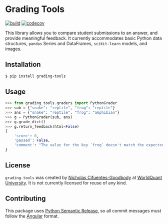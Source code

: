# Grading Tools

[![build](https://github.com/worldquant-university/grading-tools/actions/workflows/build.yml/badge.svg)](https://github.com/worldquant-university/grading-tools/actions)
[![codecov](https://codecov.io/gh/worldquant-university/grading-tools/branch/main/graph/badge.svg?token=PV83R6T99N)](https://codecov.io/gh/worldquant-university/grading-tools)

This library allows you to compare student submissions to an answer, and provide
meaningful feedback. It currently accommodates basic Python data structures, `pandas`
Series and DataFrames, `scikit-learn` models, and images.

## Installation

```bash
$ pip install grading-tools
```

## Usage

```python
>>> from grading_tools.graders import PythonGrader
>>> sub = {"snake": "reptile", "frog": "reptile"}
>>> ans = {"snake": "reptile", "frog": "amphibian"}
>>> g = PythonGrader(sub, ans)
>>> g.grade_dict()
>>> g.return_feedback(html=False)
{
    'score': 0,
    'passed': False,
    'comment': "The value for the key `frog` doesn't match the expected result."
}
```

## License

`grading-tools` was created by
[Nicholas Cifuentes-Goodbody](https://github.com/ncgoodbody) at
[WorldQuant University](http://wqu.edu/). It is not currently licensed for reuse of
any kind.

## Contributing

This package uses [Python Semantic Release](https://python-semantic-release.readthedocs.io/en/latest/), so all commit messages must follow the [Angular](https://github.com/angular/angular/blob/main/CONTRIBUTING.md#-commit-message-format) format.
